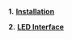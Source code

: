 **1.** [**Installation**](https://github.com/jineshkjose/LabViewArduino/blob/main/Installation.md)

**2.** [**LED Interface**](https://github.com/jineshkjose/LabViewArduino/blob/main/LEDInterface.md)
